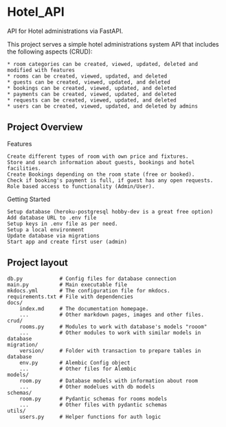 # Hotel_API
API for Hotel administrations via FastAPI.

This project serves a simple hotel administrations system API that includes the following aspects (CRUD):

    * room categories can be created, viewed, updated, deleted and modified with features
    * rooms can be created, viewed, updated, and deleted
    * guests can be created, viewed, updated, and deleted
    * bookings can be created, viewed, updated, and deleted
    * payments can be created, viewed, updated, and deleted
    * requests can be created, viewed, updated, and deleted
    * users can be created, viewed, updated, and deleted by admins

## Project Overview

Features

    Create different types of room with own price and fixtures.
    Store and search information about guests, bookings and hotel facilities.
    Create Bookings depending on the room state (free or booked).
    Check if booking's payment is full, if guest has any open requests.
    Role based access to functionality (Admin/User).


Getting Started

    Setup database (heroku-postgresql hobby-dev is a great free option)
    Add database URL to .env file
    Setup keys in .env file as per need.
    Setup a local environment
    Update database via migrations
    Start app and create first user (admin)

## Project layout

    db.py            # Config files for database connection
    main.py          # Main executable file
    mkdocs.yml       # The configuration file for mkdocs.
    requirements.txt # File with dependencies
    docs/
        index.md     # The documentation homepage.
        ...          # Other markdown pages, images and other files.
    crud/
        rooms.py     # Modules to work with database's models "rooom"
        ...          # Other modules to work with similar models in database
    migration/
        version/     # Folder with transaction to prepare tables in database
        env.py       # Alembic Config object
        ...          # Other files for Alembic
    models/
        room.py      # Database models with information about room
        ...          # Other modelues with db models
    schemas/
        room.py      # Pydantic schemas for rooms models
        ...          # Other files with pydantic schemas
    utils/
        users.py     # Helper functions for auth logic
